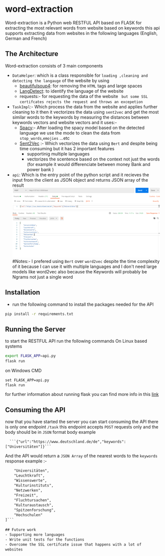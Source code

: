 # word-extraction

Word-extraction is a Python web RESTFUL API based on FLASK for extracting the most relevant words from website based on keywords
this api supports extracting data from websites in the following languages (English, German and French)

## The Architecture
Word-extraction consists of 3 main components 
- ```DataHelper```: which is a class responsible for ```loading ,cleaning and detecting the langauge``` of the website by using 
  - [beautifulsoup4](https://pypi.org/project/beautifulsoup4/): for removing the ```HTML``` tags and large spaces
  - [LangDetect](https://pypi.org/project/langdetect/): to identify the language of the website
  - requests:- for requesting the data of the website ``` but some SSL certifcates rejects the request and throws an excepetion```
- ```TaskImpl```:- Which process the data from the website and applies further cleaning to it then it vectorizes the data using ```sent2vec``` and get the most similar words to the keywords by measuring the distances between keywords vectors and website vectors and it uses:-
  - [Spacy](https://pypi.org/project/spacy/):- After loading the spacy model based on the detected language we use the mode to clean the data from ```stop_words```,```emojies``` ...etc
  - [Sent2Vec](https://pypi.org/project/sent2vec/) :- Which vectorizes the data using ```Bert``` and despite being time consuming but it has 2 important features
      - supportinig multiple languages
      - vectorizes the scentence based on the context not just the words (for example it would differenciate between money Bank and power bank )
- ```api```:
  Which is the entry point of the python script and it recieves the input from the client as JSON object and returns JSON array of the result
  ![Alt text](example.PNG)
#Notes:-
I prefered using ```Bert``` over ```word2vec``` despite the time complexity of it because I can use it with multiple languages and I don't need large models like word2vec
also because the Keywords will probably be Ngrams not just a single word 
## Installation

- run the following command to install the packages needed for the API

```bash
pip install -r requirements.txt
```

## Running the Server
to start the RESTFUL API run the following commands 
On Linux based systems 
```bash
export FLASK_APP=api.py
flask run
```
on Windows CMD
```
set FLASK_APP=api.py
flask run
```
for further information about running flask you can find more info in this [link](https://flask.palletsprojects.com/en/1.1.x/quickstart/)

## Consuming the API 
now that you have started the server you can start consuming the API there is only one endpoint ```/task```
this endpoint accepts ```POST``` requests only and the body should be in ```JSON``` format
body example 

      ```{"url":"https://www.deutschland.de/de","keywords":["Universitäten"]}```
And the API would return a ```JSON Array``` of the nearest words to the ```keywords```
response example :-

```[
    "Universitäten",
    "Leuchtkraft",
    "Wissenswerte",
    "Kulturinstituts",
    "Netzwerken",
    "Freizeit",
    "Fluchtursachen",
    "Kulturaustausch",
    "Spitzenforschung",
    "Hochschulen"
]```

## Future work
- Supporting more languages
- Write unit tests for the functions
- Overcome the SSL certifcate issue that happens with a lot of websites
